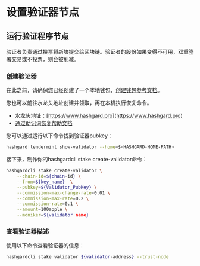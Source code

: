 # 设置验证器节点
## 运行验证程序节点
验证者负责通过投票将新块提交给区块链。验证者的股份如果变得不可用，双重签署交易或不投票，则会被削减。

### 创建验证器
在此之前，请确保您已经创建了一个本地钱包，[创建钱包参考文档](https://github.com/hashgard/hashgard/blob/master/docs/zh/hashgardcli/keys/add.md)。

您也可以前往水龙头地址创建并领取，再在本机执行恢复命令。
- 水龙头地址：[https://www.hashgard.pro](https://www.hashgard.pro)
- [通过助记词恢复帮助文档](https://github.com/hashgard/hashgard/blob/master/docs/zh/hashgardcli/keys/add.md#%E9%80%9A%E8%BF%87%E5%8A%A9%E8%AE%B0%E8%AF%8D%E6%81%A2%E5%A4%8D%E5%AF%86%E9%92%A5)

您可以通过运行以下命令找到验证器pubkey：
```bash
hashgard tendermint show-validator --home=$<HASHGARD-HOME-PATH>
```

接下来，制作你的hashgardcli stake create-validator命令：
```bash
hashgardcli stake create-validator \
    --chain-id=${chain-id} \
    --from=${key_name}  \
    --pubkey=${Validator_PubKey} \
    --commission-max-change-rate=0.01 \
    --commission-max-rate=0.2 \
    --commission-rate=0.1 \
    --amount=100apple \
    --moniker=${validator name}
```

### 查看验证器描述

使用以下命令查看验证器的信息：
```bash
hashgardcli stake validator ${validator-address} --trust-node
```

